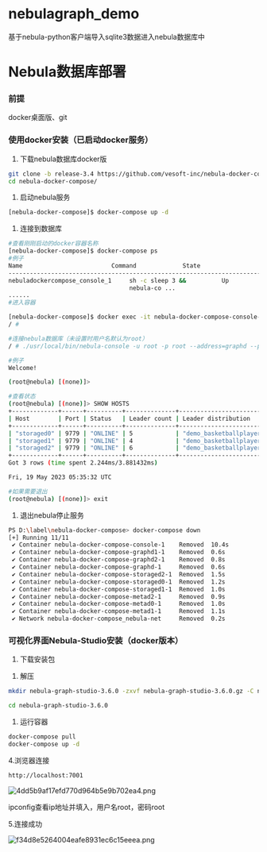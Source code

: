 # nebulagraph_demo
基于nebula-python客户端导入sqlite3数据进入nebula数据库中

# Nebula数据库部署

### 前提

docker桌面版、git

### 使用docker安装（已启动docker服务）

1. 下载nebula数据库docker版

```bash
git clone -b release-3.4 https://github.com/vesoft-inc/nebula-docker-compose.git
cd nebula-docker-compose/
```

1. 启动nebula服务

```bash
[nebula-docker-compose]$ docker-compose up -d
```

1. 连接到数据库

```bash
#查看刚刚启动的docker容器名称
[nebula-docker-compose]$ docker-compose ps
#例子
Name                         Command             State                 Ports
--------------------------------------------------------------------------------------------
nebuladockercompose_console_1     sh -c sleep 3 &&          Up
                                  nebula-co ...
......
#进入容器

[nebula-docker-compose]$ docker exec -it nebula-docker-compose-console-1 /bin/sh
/ #

#连接nebula数据库（未设置时用户名默认为root）
/ # ./usr/local/bin/nebula-console -u root -p root --address=graphd --port=9669

#例子
Welcome!

(root@nebula) [(none)]>

#查看状态
(root@nebula) [(none)]> SHOW HOSTS
+-------------+------+----------+--------------+------------------------------------------------+------------------------------------------------+---------+
| Host        | Port | Status   | Leader count | Leader distribution                            | Partition distribution                         | Version |
+-------------+------+----------+--------------+------------------------------------------------+------------------------------------------------+---------+
| "storaged0" | 9779 | "ONLINE" | 5            | "demo_basketballplayer:3, demo_shareholding:2" | "demo_basketballplayer:3, demo_shareholding:2" | "3.4.0" |
| "storaged1" | 9779 | "ONLINE" | 4            | "demo_basketballplayer:3, demo_shareholding:1" | "demo_basketballplayer:3, demo_shareholding:1" | "3.4.0" |
| "storaged2" | 9779 | "ONLINE" | 6            | "demo_basketballplayer:4, demo_shareholding:2" | "demo_basketballplayer:4, demo_shareholding:2" | "3.4.0" |
+-------------+------+----------+--------------+------------------------------------------------+------------------------------------------------+---------+
Got 3 rows (time spent 2.244ms/3.881432ms)

Fri, 19 May 2023 05:35:32 UTC

#如果需要退出
(root@nebula) [(none)]> exit
```

1. 退出nebula停止服务

```bash
PS D:\label\nebula-docker-compose> docker-compose down
[+] Running 11/11
 ✔ Container nebula-docker-compose-console-1    Removed  10.4s                                                        
 ✔ Container nebula-docker-compose-graphd1-1    Removed  0.6s                                                          
 ✔ Container nebula-docker-compose-graphd2-1    Removed  0.8s                                                          
 ✔ Container nebula-docker-compose-graphd-1     Removed  0.6s                                                          
 ✔ Container nebula-docker-compose-storaged2-1  Removed  1.5s                                                          
 ✔ Container nebula-docker-compose-storaged0-1  Removed  1.2s                                                          
 ✔ Container nebula-docker-compose-storaged1-1  Removed  1.0s                                                          
 ✔ Container nebula-docker-compose-metad2-1     Removed  0.9s                                                          
 ✔ Container nebula-docker-compose-metad0-1     Removed  1.0s                                                          
 ✔ Container nebula-docker-compose-metad1-1     Removed  1.1s                                                          
 ✔ Network nebula-docker-compose_nebula-net     Removed  0.2s                                                          
```

### 可视化界面Nebula-Studio安装（docker版本）

1. 下载安装包

[](https://oss-cdn.nebula-graph.io/nebula-graph-studio/3.6.0/nebula-graph-studio-3.6.0.tar.gz)

1. 解压

```bash
mkdir nebula-graph-studio-3.6.0 -zxvf nebula-graph-studio-3.6.0.gz -C nebula-graph-studio-3.6.0

cd nebula-graph-studio-3.6.0
```

1. 运行容器

```bash
docker-compose pull
docker-compose up -d
```

4.浏览器连接

```bash
http://localhost:7001
```

![4dd5b9af17efd770d964b5e9b702ea4.png](https://s3-us-west-2.amazonaws.com/secure.notion-static.com/3207ca7e-4a9f-4f1d-b49e-6f96e7ec4f83/4dd5b9af17efd770d964b5e9b702ea4.png)

ipconfig查看ip地址并填入，用户名root，密码root

5.连接成功

![f34d8e5264004eafe8931ec6c15eeea.png](https://s3-us-west-2.amazonaws.com/secure.notion-static.com/2c13da44-ac9c-48d2-b80a-adc27df46781/f34d8e5264004eafe8931ec6c15eeea.png)
